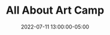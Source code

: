 ---
date: 2022-07-11 13:00:00-05:00
dates: 1:00 pm every day from Jul 11 2022 to Jul 15 2022
draft: false
durationMinutes: 240
title: All About Art Camp
---
